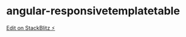 # angular-responsivetemplatetable

[Edit on StackBlitz ⚡️](https://stackblitz.com/edit/angular-responsivetemplatetable)